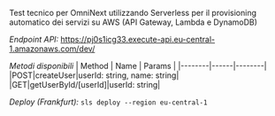 Test tecnico per OmniNext utilizzando Serverless per il provisioning automatico dei servizi su AWS (API Gateway, Lambda e DynamoDB)

*Endpoint API:*
https://pj0s1icg33.execute-api.eu-central-1.amazonaws.com/dev/

*Metodi disponibili*
| Method | Name | Params |
|--------|------|--------|
|POST|createUser|userId: string, name: string|
|GET|getUserById/[userId]|userId: string|

*Deploy (Frankfurt):*
`sls deploy --region eu-central-1`
